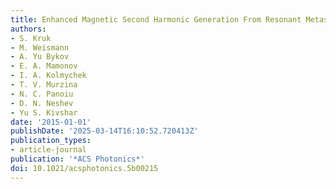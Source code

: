 ```yaml
---
title: Enhanced Magnetic Second Harmonic Generation From Resonant Metasurfaces
authors:
- S. Kruk
- M. Weismann
- A. Yu Bykov
- E. A. Mamonov
- I. A. Kolmychek
- T. V. Murzina
- N. C. Panoiu
- D. N. Neshev
- Yu S. Kivshar
date: '2015-01-01'
publishDate: '2025-03-14T16:10:52.720413Z'
publication_types:
- article-journal
publication: '*ACS Photonics*'
doi: 10.1021/acsphotonics.5b00215
---
```

